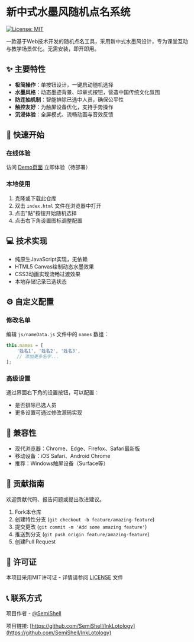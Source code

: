 # 新中式水墨风随机点名系统

[![License: MIT](https://img.shields.io/badge/License-MIT-yellow.svg)](https://opensource.org/licenses/MIT)

一款基于Web技术开发的随机点名工具，采用新中式水墨风设计，专为课堂互动与教学场景优化。无需安装，即开即用。

## ✨ 主要特性

- **极简操作**：单按钮设计，一键启动随机选择
- **水墨风格**：动态墨迹背景、印章式按钮，营造中国传统文化氛围
- **防连抽机制**：智能排除已选中人员，确保公平性
- **触控友好**：为触屏设备优化，支持手势操作
- **沉浸体验**：全屏模式、流畅动画与音效反馈

## 🚀 快速开始

### 在线体验
访问 [Demo页面](#) 立即体验（待部署）

### 本地使用
1. 克隆或下载此仓库
2. 双击 `index.html` 文件在浏览器中打开
3. 点击"點"按钮开始随机选择
4. 点击右下角设置图标调整配置

## 💻 技术实现

- 纯原生JavaScript实现，无依赖
- HTML5 Canvas绘制动态水墨效果
- CSS3动画实现流畅过渡效果
- 本地存储记录已选状态

## ⚙️ 自定义配置

### 修改名单
编辑 `js/nameData.js` 文件中的 `names` 数组：

```javascript
this.names = [
    '姓名1', '姓名2', '姓名3',
    // 添加更多名字...
];
```

### 高级设置
通过界面右下角的设置按钮，可以配置：
- 是否排除已选人员
- 更多设置可通过修改源码实现

## 📱 兼容性

- 现代浏览器：Chrome、Edge、Firefox、Safari最新版
- 移动设备：iOS Safari、Android Chrome
- 推荐：Windows触屏设备（Surface等）

## 🤝 贡献指南

欢迎贡献代码、报告问题或提出改进建议。

1. Fork本仓库
2. 创建特性分支 (`git checkout -b feature/amazing-feature`)
3. 提交更改 (`git commit -m 'Add some amazing feature'`)
4. 推送到分支 (`git push origin feature/amazing-feature`)
5. 创建Pull Request

## 📄 许可证

本项目采用MIT许可证 - 详情请参阅 [LICENSE](LICENSE) 文件

## 📞 联系方式

项目作者 - [@SemiShell](https://github.com/SemiShell)

项目链接: [https://github.com/SemiShell/InkLotology](https://github.com/SemiShell/InkLotology) 